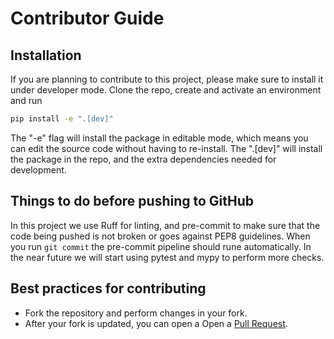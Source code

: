 # Contributor Guide

## Installation

If you are planning to contribute to this project, please make sure to install it under developer mode. Clone the repo, create and activate an environment and run

```bash
pip install -e ".[dev]"
```

The "-e" flag will install the package in editable mode, which means you can edit the source code without having to re-install. The ".[dev]" will install the package in the repo, and the extra dependencies needed for development.

## Things to do before pushing to GitHub

In this project we use Ruff for linting, and pre-commit to make sure that the code being pushed is not broken or goes against PEP8 guidelines. When you run `git commit` the pre-commit pipeline should rune automatically. In the near future we will start using pytest and mypy to perform more checks.


## Best practices for contributing

* Fork the repository and perform changes in your fork.
* After your fork is updated, you can open a Open a [Pull Request](https://github.com/mjo22/cryojax/pulls).
